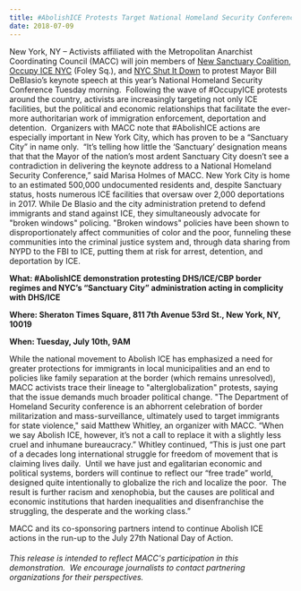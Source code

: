 ```yaml
---
title: #AbolishICE Protests Target National Homeland Security Conference & Mayor DeBlasio to Demand ICE Out of NYC
date: 2018-07-09
---
```


New York, NY – Activists affiliated with the Metropolitan Anarchist Coordinating Council (MACC) will join members of [New Sanctuary Coalition](http://www.newsanctuarynyc.org/), [Occupy ICE NYC](https://twitter.com/occupyicenyc?lang=en) (Foley Sq.), and [NYC Shut It Down](https://twitter.com/nyc_shutitdown?lang=en) to protest Mayor Bill DeBlasio’s keynote speech at this year’s National Homeland Security Conference Tuesday morning.  Following the wave of #OccupyICE protests around the country, activists are increasingly targeting not only ICE facilities, but the political and economic relationships that facilitate the ever-more authoritarian work of immigration enforcement, deportation and detention.  Organizers with MACC note that #AbolishICE actions are especially important in New York City, which has proven to be a “Sanctuary City” in name only.  “It’s telling how little the ‘Sanctuary’ designation means that that the Mayor of the nation’s most ardent Sanctuary City doesn’t see a contradiction in delivering the keynote address to a National Homeland Security Conference,” said Marisa Holmes of MACC. New York City is home to an estimated 500,000 undocumented residents and, despite Sanctuary status, hosts numerous ICE facilities that oversaw over 2,000 deportations in 2017. While De Blasio and the city administration pretend to defend immigrants and stand against ICE, they simultaneously advocate for "broken windows" policing. "Broken windows" policies have been shown to disproportionately affect communities of color and the poor, funneling these communities into the criminal justice system and, through data sharing from NYPD to the FBI to ICE, putting them at risk for arrest, detention, and deportation by ICE.

<b>What: #AbolishICE demonstration protesting DHS/ICE/CBP border regimes and NYC’s “Sanctuary City” administration acting in complicity with DHS/ICE </b>

<b>Where: Sheraton Times Square, 811 7th Avenue 53rd St., New York, NY, 10019 </b>

<b>When: Tuesday, July 10th, 9AM </b>

While the national movement to Abolish ICE has emphasized a need for greater protections for immigrants in local municipalities and an end to policies like family separation at the border (which remains unresolved), MACC activists trace their lineage to "alterglobalization" protests, saying that the issue demands much broader political change. "The Department of Homeland Security conference is an abhorrent celebration of border militarization and mass-surveillance, ultimately used to target immigrants for state violence," said Matthew Whitley, an organizer with MACC. “When we say Abolish ICE, however, it’s not a call to replace it with a slightly less cruel and inhumane bureaucracy.” Whitley continued, “This is just one part of a decades long international struggle for freedom of movement that is claiming lives daily.  Until we have just and egalitarian economic and political systems, borders will continue to reflect our “free trade” world, designed quite intentionally to globalize the rich and localize the poor.  The result is further racism and xenophobia, but the causes are political and economic institutions that harden inequalities and disenfranchise the struggling, the desperate and the working class.” 

MACC and its co-sponsoring partners intend to continue Abolish ICE actions in the run-up to the July 27th National Day of Action.

###### _This release is intended to reflect MACC's participation in this demonstration.  We encourage journalists to contact partnering organizations for their perspectives._
